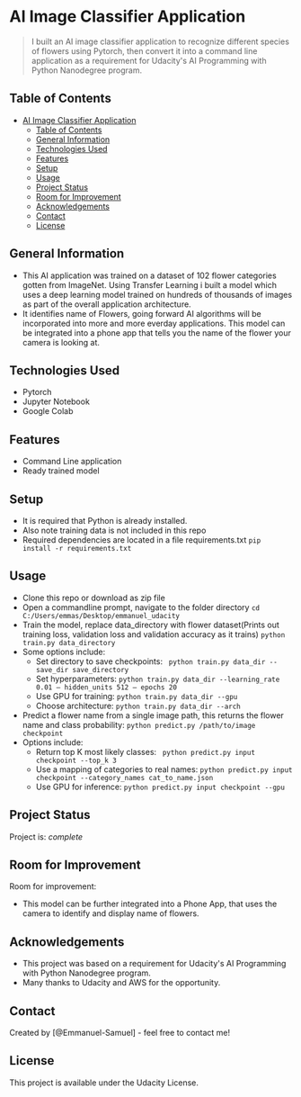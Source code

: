 # AI Image Classifier Application
> I built an AI image classifier application to recognize different species of flowers using Pytorch, then convert it into a command line application as a requirement for Udacity's AI Programming with Python Nanodegree program.
> 

## Table of Contents
- [AI Image Classifier Application](#ai-image-classifier-application)
  - [Table of Contents](#table-of-contents)
  - [General Information](#general-information)
  - [Technologies Used](#technologies-used)
  - [Features](#features)
  - [Setup](#setup)
  - [Usage](#usage)
  - [Project Status](#project-status)
  - [Room for Improvement](#room-for-improvement)
  - [Acknowledgements](#acknowledgements)
  - [Contact](#contact)
  - [License](#license)


## General Information
- This AI application was trained on a dataset of 102 flower categories gotten from ImageNet. Using Transfer Learning i built a model which uses a deep learning model trained on hundreds of thousands of images as part of the overall application architecture.
- It identifies name of Flowers, going forward AI algorithms will be incorporated into more and more everday applications. This model can be integrated into a phone app that tells you the name of the flower your camera is looking at.


## Technologies Used
- Pytorch
- Jupyter Notebook
- Google Colab


## Features
 - Command Line application
 - Ready trained model


## Setup
- It is required that Python is already installed.
- Also note training data is not included in this repo
- Required dependencies are located in a file requirements.txt
        `pip install -r requirements.txt`


## Usage
- Clone this repo or download as zip file
- Open a commandline prompt, navigate to the folder directory
        `cd C:/Users/emmas/Desktop/emmanuel_udacity`
- Train the model, replace data_directory with flower dataset(Prints out training loss, validation loss and validation accuracy as it trains)
        `python train.py data_directory`
- Some options include:
    - Set directory to save checkpoints:
            ` python train.py data_dir --save_dir save_directory`
    - Set hyperparameters:
            `python train.py data_dir --learning_rate 0.01 – hidden_units 512 – epochs 20`
    - Use GPU for training:
            `python train.py data_dir --gpu`
    - Choose architecture:
            `python train.py data_dir --arch `
- Predict a flower name from a single image path, this returns the flower name and class probability:
        `python predict.py /path/to/image checkpoint`
- Options include:
    - Return top K most likely classes:
            ` python predict.py input checkpoint --top_k 3`
    - Use a mapping of categories to real names:
            `python predict.py input checkpoint --category_names cat_to_name.json`
    - Use GPU for inference:
            `python predict.py input checkpoint --gpu`


## Project Status
Project is: _complete_

## Room for Improvement
Room for improvement:
- This model can be further integrated into a Phone App, that uses the camera to identify and display name of flowers.


## Acknowledgements
- This project was based on a requirement for Udacity's AI Programming with Python Nanodegree program.
- Many thanks to Udacity and AWS for the opportunity.


## Contact
Created by [@Emmanuel-Samuel] - feel free to contact me!


## License
This project is available under the Udacity License.